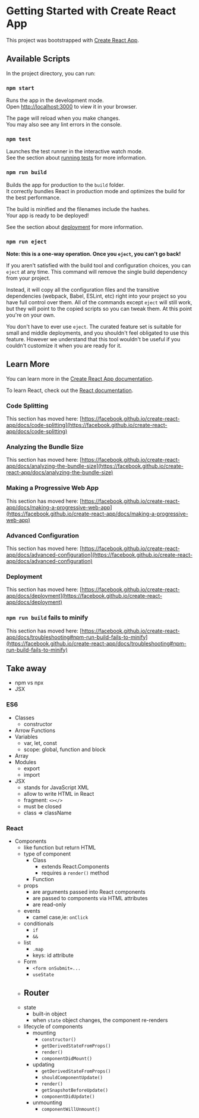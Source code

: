 # Getting Started with Create React App

This project was bootstrapped with [Create React App](https://github.com/facebook/create-react-app).

## Available Scripts

In the project directory, you can run:

### `npm start`

Runs the app in the development mode.\
Open [http://localhost:3000](http://localhost:3000) to view it in your browser.

The page will reload when you make changes.\
You may also see any lint errors in the console.

### `npm test`

Launches the test runner in the interactive watch mode.\
See the section about [running tests](https://facebook.github.io/create-react-app/docs/running-tests) for more information.

### `npm run build`

Builds the app for production to the `build` folder.\
It correctly bundles React in production mode and optimizes the build for the best performance.

The build is minified and the filenames include the hashes.\
Your app is ready to be deployed!

See the section about [deployment](https://facebook.github.io/create-react-app/docs/deployment) for more information.

### `npm run eject`

**Note: this is a one-way operation. Once you `eject`, you can't go back!**

If you aren't satisfied with the build tool and configuration choices, you can `eject` at any time. This command will remove the single build dependency from your project.

Instead, it will copy all the configuration files and the transitive dependencies (webpack, Babel, ESLint, etc) right into your project so you have full control over them. All of the commands except `eject` will still work, but they will point to the copied scripts so you can tweak them. At this point you're on your own.

You don't have to ever use `eject`. The curated feature set is suitable for small and middle deployments, and you shouldn't feel obligated to use this feature. However we understand that this tool wouldn't be useful if you couldn't customize it when you are ready for it.

## Learn More

You can learn more in the [Create React App documentation](https://facebook.github.io/create-react-app/docs/getting-started).

To learn React, check out the [React documentation](https://reactjs.org/).

### Code Splitting

This section has moved here: [https://facebook.github.io/create-react-app/docs/code-splitting](https://facebook.github.io/create-react-app/docs/code-splitting)

### Analyzing the Bundle Size

This section has moved here: [https://facebook.github.io/create-react-app/docs/analyzing-the-bundle-size](https://facebook.github.io/create-react-app/docs/analyzing-the-bundle-size)

### Making a Progressive Web App

This section has moved here: [https://facebook.github.io/create-react-app/docs/making-a-progressive-web-app](https://facebook.github.io/create-react-app/docs/making-a-progressive-web-app)

### Advanced Configuration

This section has moved here: [https://facebook.github.io/create-react-app/docs/advanced-configuration](https://facebook.github.io/create-react-app/docs/advanced-configuration)

### Deployment

This section has moved here: [https://facebook.github.io/create-react-app/docs/deployment](https://facebook.github.io/create-react-app/docs/deployment)

### `npm run build` fails to minify

This section has moved here: [https://facebook.github.io/create-react-app/docs/troubleshooting#npm-run-build-fails-to-minify](https://facebook.github.io/create-react-app/docs/troubleshooting#npm-run-build-fails-to-minify)

## Take away

- npm vs npx
- JSX

### ES6

- Classes
  - constructor
- Arrow Functions
- Variables
  - var, let, const
  - scope: global, function and block
- Array
- Modules
  - export
  - import
- JSX
  - stands for JavaScript XML
  - allow to write HTML in React
  - fragment: `<></>`
  - must be closed
  - class => className

### React

- Components
  - like function but return HTML
  - type of component
    - Class
      - extends React.Components
      - requires a `render()` method
    - Function
  - props
    - are arguments passed into React components
    - are passed to components via HTML attributes
    - are read-only
  - events
    - camel case,ie: `onClick`
  - conditionals
    - `if`
    - `&&`
  - list
    - `.map`
    - keys: id attribute
  - Form
    - `<form onSubmit=...`
    - `useState`
  - Router
    - 
  - state
    - built-in object
    - when `state` object changes, the component re-renders 
  - lifecycle of components
    - mounting
      - `constructor()`
      - `getDerivedStateFromProps()`
      - `render()`
      - `componentDidMount()`
    - updating
      - `getDerivedStateFromProps()`
      - `shouldComponentUpdate()`
      - `render()`
      - `getSnapshotBeforeUpdate()`
      - `componentDidUpdate()`
    - unmounting
      - `componentWillUnmount()`